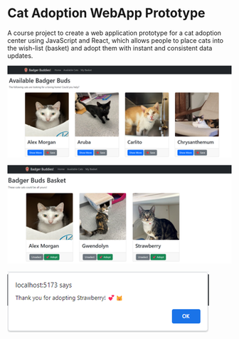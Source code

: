 # Cat Adoption WebApp Prototype
A course project to create a web application prototype for a cat adoption center using JavaScript and React, which allows people to place cats into the wish-list (basket) and adopt them with instant and consistent data updates.

![](_figures/step2.png)

![](_figures/step6.png)

![](_figures/step8.png)
